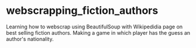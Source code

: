 # webscrapping_fiction_authors
Learning how to webscrap using BeautifulSoup with Wikipedidia page on best selling fiction authors.
Making a game in which player has the guess an author's nationality.

